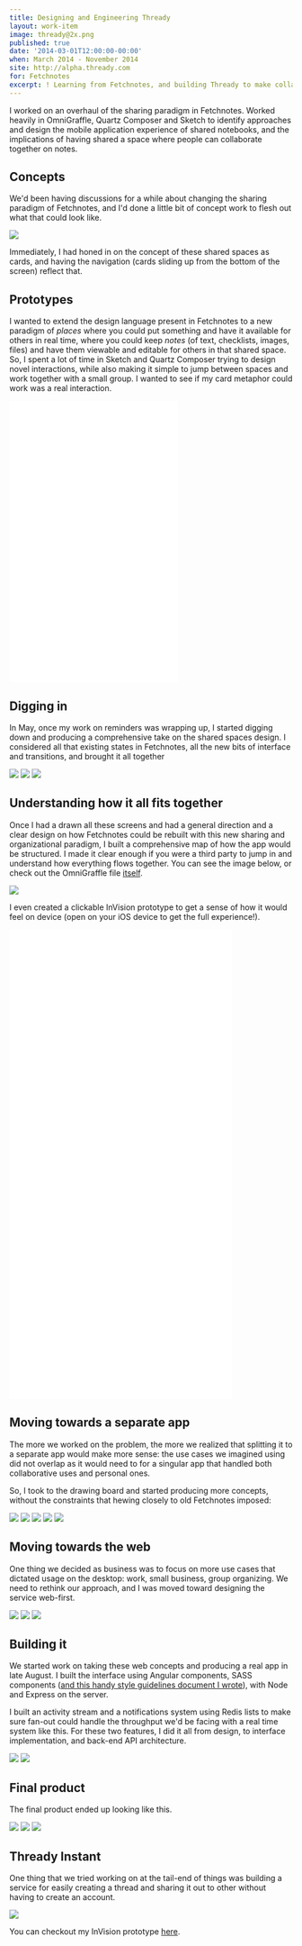 ```yaml
---
title: Designing and Engineering Thready
layout: work-item
image: thready@2x.png
published: true
date: '2014-03-01T12:00:00-00:00'
when: March 2014 - November 2014
site: http://alpha.thready.com
for: Fetchnotes
excerpt: ! Learning from Fetchnotes, and building Thready to make collaboration as simple as sharing a notebook.
---
```


I worked on an overhaul of the sharing paradigm in Fetchnotes. Worked heavily in OmniGraffle, Quartz Composer and Sketch to identify approaches and design the mobile application experience of shared notebooks, and the implications of having shared a space where people can collaborate together on notes. 

## Concepts

We'd been having discussions for a while about changing the sharing paradigm of Fetchnotes, and I'd done a little bit of concept work to flesh out what that could look like.

![](/images/Thready/SpacesConcept1.png)

Immediately, I had honed in on the concept of these shared spaces as cards, and having the navigation (cards sliding up from the bottom of the screen) reflect that.

## Prototypes

I wanted to extend the design language present in Fetchnotes to a new paradigm of _places_ where you could put something and have it available for others in real time, where you could keep _notes_ (of text, checklists, images, files) and have them viewable and editable for others in that shared space. So, I spent a lot of time in Sketch and Quartz Composer trying to design novel interactions, while also making it simple to jump between spaces and work together with a small group. I wanted to see if my card metaphor could work was a real interaction.

<iframe src="//player.vimeo.com/video/111909802" height="500" frameborder="0" webkitallowfullscreen mozallowfullscreen allowfullscreen></iframe>

## Digging in

In May, once my work on reminders was wrapping up, I started digging down and producing a comprehensive take on the shared spaces design. I considered all that existing states in Fetchnotes, all the new bits of interface and transitions, and brought it all together

![](/images/Thready/Spaces1.png)
![](/images/Thready/Spaces2.png)
![](/images/Thready/Spaces3.png)


## Understanding how it all fits together

Once I had a drawn all these screens and had a general direction and a clear design on how Fetchnotes could be rebuilt with this new sharing and organizational paradigm, I built a comprehensive map of how the app would be structured. I made it clear enough if you were a third party to jump in and understand how everything flows together. You can see the image below, or check out the OmniGraffle file [itself](https://www.dropbox.com/sh/obhfpt7ifabinld/AACBGfcNq7ilf6is5NXqR96ba?dl=0).

![](/images/SpacesMap.png)

I even created a clickable InVision prototype to get a sense of how it would feel on device (open on your iOS device to get the full experience!). 

<iframe width="396" height="834" src="//invis.io/NV1P62B73" frameborder="0" allowfullscreen></iframe>

## Moving towards a separate app

The more we worked on the problem, the more we realized that splitting it to a separate app would make more sense: the use cases we imagined using did not overlap as it would need to for a singular app that handled both collaborative uses and personal ones.

So, I took to the drawing board and started producing more concepts, without the constraints that hewing closely to old Fetchnotes imposed:

![](/images/Thready/SpacesConcept2.png)
![](/images/Thready/SpacesList.png)
![](/images/Thready/ThreadyCards1.png)
![](/images/Thready/ThreadyCards2.png)
![](/images/Thready/ThreadyCards3.png)

## Moving towards the web

One thing we decided as business was to focus on more use cases that dictated usage on the desktop: work, small business, group organizing. We need to rethink our approach, and I was moved toward designing the service web-first.

![](/images/Thready/SpacesWebConcept1.png)
![](/images/Thready/SpacesWebConcept2.png)
![](/images/Thready/SpacesWebConcept3.png)

## Building it

We started work on taking these web concepts and producing a real app in late August. I built the interface using Angular components, SASS components ([and this handy style guidelines document I wrote](https://gist.github.com/ryngonzalez/c2a8aba799d9aa51b645)), with Node and Express on the server.

I built an activity stream and a notifications system using Redis lists to make sure fan-out could handle the throughput we'd be facing with a real time system like this. For these two features, I did it all from design, to interface implementation, and back-end API architecture.

![](/images/Thready/ThreadyActivity.png)
![](/images/Thready/ThreadyNotifications.png)

## Final product

The final product ended up looking like this.

![](/images/Thready/ThreadyList.png)
![](/images/Thready/ThreadyPost.png)
![](/images/Thready/ThreadySearch.png)

## Thready Instant

One thing that we tried working on at the tail-end of things was building a service for easily creating a thread and sharing it out to other without having to create an account.

![](/images/Thready/ThreadyInstant.png)

You can checkout my InVision prototype [here](http://invis.io/RN1LRVD9X).
